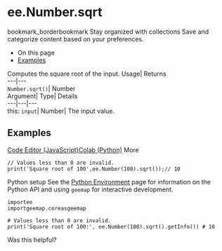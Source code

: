  
#  ee.Number.sqrt 
bookmark_borderbookmark Stay organized with collections  Save and categorize content based on your preferences.
  * On this page
  * [Examples](https://developers.google.com/earth-engine/apidocs/ee-number-sqrt#examples)


Computes the square root of the input. 
Usage| Returns  
---|---  
`Number.sqrt()`| Number  
Argument| Type| Details  
---|---|---  
this: `input`| Number| The input value.  
## Examples
[Code Editor (JavaScript)](https://developers.google.com/earth-engine/apidocs/ee-number-sqrt#code-editor-javascript-sample)[Colab (Python)](https://developers.google.com/earth-engine/apidocs/ee-number-sqrt#colab-python-sample) More
```
// Values less than 0 are invalid.
print('Square root of 100',ee.Number(100).sqrt());// 10
```
Python setup
See the [ Python Environment](https://developers.google.com/earth-engine/guides/python_install) page for information on the Python API and using `geemap` for interactive development.
```
importee
importgeemap.coreasgeemap
```
```
# Values less than 0 are invalid.
print('Square root of 100:', ee.Number(100).sqrt().getInfo()) # 10
```

Was this helpful?
